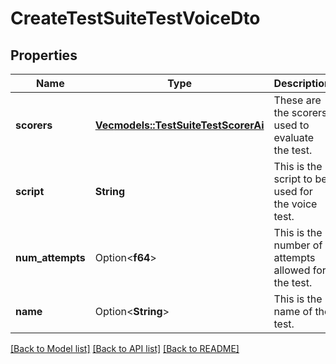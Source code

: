# CreateTestSuiteTestVoiceDto

## Properties

Name | Type | Description | Notes
------------ | ------------- | ------------- | -------------
**scorers** | [**Vec<models::TestSuiteTestScorerAi>**](TestSuiteTestScorerAi.md) | These are the scorers used to evaluate the test. | 
**script** | **String** | This is the script to be used for the voice test. | 
**num_attempts** | Option<**f64**> | This is the number of attempts allowed for the test. | [optional]
**name** | Option<**String**> | This is the name of the test. | [optional]

[[Back to Model list]](../README.md#documentation-for-models) [[Back to API list]](../README.md#documentation-for-api-endpoints) [[Back to README]](../README.md)


